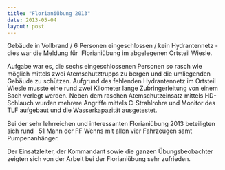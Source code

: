 ```yaml
---
title: "Florianiübung 2013"
date: 2013-05-04
layout: post
---
```


Gebäude in Vollbrand / 6 Personen eingeschlossen / kein Hydrantennetz - dies war die Meldung für  Florianiübung im abgelegenen Ortsteil Wiesle.

Aufgabe war es, die sechs eingeschlossenen Personen so rasch wie möglich mittels zwei Atemschutztrupps zu bergen und die umliegenden Gebäude zu schützen. Aufgrund des fehlenden Hydrantennetz im Ortsteil Wiesle musste eine rund zwei Kilometer lange Zubringerleitung von einem Bach verlegt werden. Neben dem raschen Atemschutzeinsatz mittels HD-Schlauch wurden mehrere Angriffe mittels C-Strahlrohre und Monitor des TLF aufgebaut und die Wasserkapazität ausgetestet.

Bei der sehr lehrreichen und interessanten Florianiübung 2013 beteiligten sich rund   51 Mann der FF Wenns mit allen vier Fahrzeugen samt Pumpenanhänger.

Der Einsatzleiter, der Kommandant sowie die ganzen Übungsbeobachter zeigten sich von der Arbeit bei der Florianiübung sehr zufrieden.
